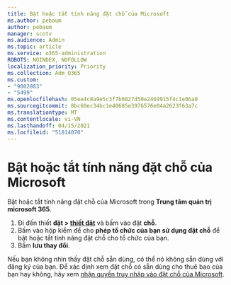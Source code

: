 ```yaml
---
title: Bật hoặc tắt tính năng đặt chỗ của Microsoft
ms.author: pebaum
author: pebaum
manager: scotv
ms.audience: Admin
ms.topic: article
ms.service: o365-administration
ROBOTS: NOINDEX, NOFOLLOW
localization_priority: Priority
ms.collection: Adm_O365
ms.custom:
- "9002883"
- "5499"
ms.openlocfilehash: 05ee4c8a9e5c3f7b0827d50e2469915f4c1e86a0
ms.sourcegitcommit: 8bc60ec34bc1e40685e3976576e04a2623f63a7c
ms.translationtype: MT
ms.contentlocale: vi-VN
ms.lasthandoff: 04/15/2021
ms.locfileid: "51814070"
---
```

# <a name="enable-or-disable-microsoft-bookings"></a>Bật hoặc tắt tính năng đặt chỗ của Microsoft

Bật hoặc tắt tính năng đặt chỗ của Microsoft trong **Trung tâm quản trị microsoft 365**.

1. Đi đến thiết **đặt > [thiết đặt](https://admin.microsoft.com/Adminportal/Home?source=applauncher#/Settings/Services)** và bấm vào đặt **chỗ**.
2. Bấm vào hộp kiểm để cho **phép tổ chức của bạn sử dụng đặt chỗ** để bật hoặc tắt tính năng đặt chỗ cho tổ chức của bạn.
3. Bấm **lưu thay đổi**.

Nếu bạn không nhìn thấy đặt chỗ sẵn dùng, có thể nó không sẵn dùng với đăng ký của bạn. Để xác định xem đặt chỗ có sẵn dùng cho thuê bao của bạn hay không, hãy xem [nhận quyền truy nhập vào đặt chỗ của Microsoft](https://support.microsoft.com/en-us/office/get-access-to-microsoft-bookings-5382dc07-aaa5-45c9-8767-502333b214ce).
